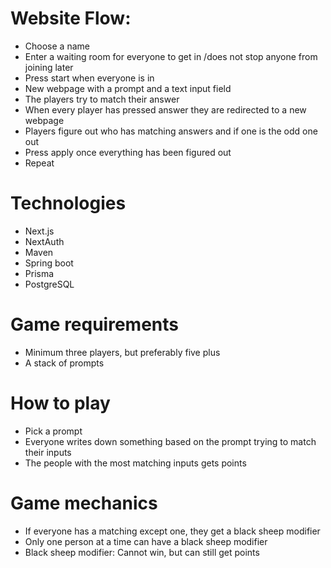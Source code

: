 # Website Flow:

- Choose a name
- Enter a waiting room for everyone to get in /does not stop anyone from joining later
- Press start when everyone is in
- New webpage with a prompt and a text input field
- The players try to match their answer
- When every player has pressed answer they are redirected to a new webpage
- Players figure out who has matching answers and if one is the odd one out
- Press apply once everything has been figured out
- Repeat



# Technologies

- Next.js
- NextAuth
- Maven
- Spring boot
- Prisma
- PostgreSQL



# Game requirements

- Minimum three players, but preferably five plus
- A stack of prompts



# How to play

- Pick a prompt
- Everyone writes down something based on the prompt trying to match their inputs
- The people with the most matching inputs gets points



# Game mechanics

- If everyone has a matching except one, they get a black sheep modifier
- Only one person at a time can have a black sheep modifier
- Black sheep modifier: Cannot win, but can still get points